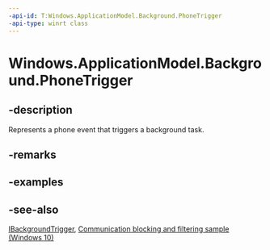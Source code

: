 ----api-id: T:Windows.ApplicationModel.Background.PhoneTrigger
-api-type: winrt class
---<!-- Class syntax.public class PhoneTrigger : Windows.ApplicationModel.Background.IBackgroundTrigger, Windows.ApplicationModel.Background.IPhoneTrigger--># Windows.ApplicationModel.Background.PhoneTrigger## -descriptionRepresents a phone event that triggers a background task.## -remarks## -examples## -see-also[IBackgroundTrigger](ibackgroundtrigger.md), [Communication blocking and filtering sample (Windows 10)](http://go.microsoft.com/fwlink/p/?LinkId=624164)